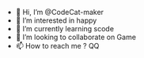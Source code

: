 - 👋 Hi, I’m @CodeCat-maker
- 👀 I’m interested in happy
- 🌱 I’m currently learning scode
- 💞️ I’m looking to collaborate on Game
- 📫 How to reach me ? QQ

<!---
CodeCat-maker/CodeCat-maker is a ✨ special ✨ repository because its `README.md` (this file) appears on your GitHub profile.
You can click the Preview link to take a look at your changes.
--->
